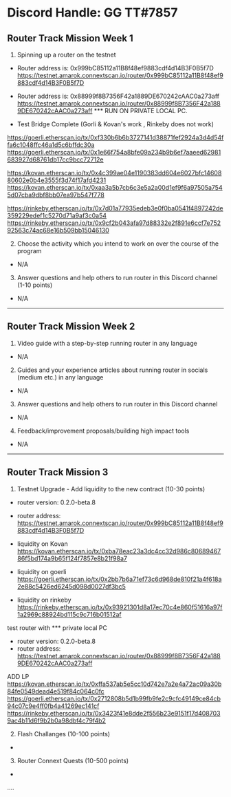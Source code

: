 # Discord Handle: GG TT#7857

## Router Track Mission Week 1

1) Spinning up a router on the testnet
- Router address is: 0x999bC85112a11B8f48ef9883cdf4d14B3F0B5f7D
https://testnet.amarok.connextscan.io/router/0x999bC85112a11B8f48ef9883cdf4d14B3F0B5f7D

- Router address is: 0x88999f8B7356F42a1889DE670242cAAC0a273aff
https://testnet.amarok.connextscan.io/router/0x88999f8B7356F42a1889DE670242cAAC0a273aff
*** RUN ON PRIVATE LOCAL PC.

- Test Bridge Complete (Gorli & Kovan's work  ,  Rinkeby does not work)

https://goerli.etherscan.io/tx/0xf330b6b6b3727141d38871fef2924a3d4d54ffa6c1048ffc46a1d5c6bffdc30a
https://goerli.etherscan.io/tx/0x1e66f754a8bfe09a234b9b6ef7aaeed62981683927d68761db17cc9bcc72712e

https://kovan.etherscan.io/tx/0x4c399ae04e1190383dd604e6027bfc1460880602e0b4e3555f3d74f17afd4231
https://kovan.etherscan.io/tx/0xaa3a5b7cb6c3e5a2a00d1ef9f6a97505a7545d07cba9dbf8bb07ea97b547f778

https://rinkeby.etherscan.io/tx/0x7d01a77935edeb3e0f0ba0541f4897242de359229edef1c5270d71a9af3c0a54
https://rinkeby.etherscan.io/tx/0x9cf2b043afa97d88332e2f891e6ccf7e75292563c74ac68e16b509bb15046130


2) Choose the activity which you intend to work on over the course of the program
-  N/A

3) Answer questions and help others to run router in this Discord channel (1-10 points)
-  N/A 

-----------------------------------------------------------------------------------------------------

## Router Track Mission Week 2 

1) Video guide with a step-by-step running router in any language
-  N/A   

2) Guides and your experience articles about running router in socials (medium etc.) in any language
-  N/A

3) Answer questions and help others to run router in this Discord channel
-  N/A

4) Feedback/improvement proposals/building high impact tools
-   N/A

---

## Router Track Mission 3 

1) Testnet Upgrade - Add liquidity to the new contract (10-30 points)
- router version: 0.2.0-beta.8 
- router address: https://testnet.amarok.connextscan.io/router/0x999bC85112a11B8f48ef9883cdf4d14B3F0B5f7D

- liquidity on Kovan
   https://kovan.etherscan.io/tx/0xba78eac23a3dc4cc32d986c8068946786f5bd174a9b65f124f7857e8b21f98a7

- liquidity on goerli
   https://goerli.etherscan.io/tx/0x2bb7b6a71ef73c6d968de810f21a4f618a2e88c5426ed6245d098d0027df3bc5

- liquidity on rinkeby
   https://rinkeby.etherscan.io/tx/0x93921301d8a17ec70c4e860f51616a97f1a2969c88924bd115c9c716b01512af


test router with *** private local PC
- router version: 0.2.0-beta.8 
- router address: https://testnet.amarok.connextscan.io/router/0x88999f8B7356F42a1889DE670242cAAC0a273aff

ADD LP
https://kovan.etherscan.io/tx/0xffa537ab5e5cc10d742e7a2e4a72ac09a30b84fe0549dead4e519f84c064c0fc
https://goerli.etherscan.io/tx/0x2712808b5d1b99fb9fe2c9cfc49149ce84cb94c07c9e4ff0fb4a41269ec141cf
https://rinkeby.etherscan.io/tx/0x3423f41e8dde2f556b23e9151f17d4087039ac4b11d6f9b2b0a98dbf4c79f4b2

2) Flash Challanges (10-100 points)
- 

3) Router Connext Quests (10-500 points)
- 
....